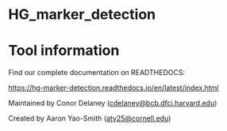 # HG_marker_detection



Tool information
===================



Find our complete documentation on READTHEDOCS:

https://hg-marker-detection.readthedocs.io/en/latest/index.html
   
Maintained by Conor Delaney (cdelaney@bcb.dfci.harvard.edu)

Created by Aaron Yao-Smith (aty25@cornell.edu)

